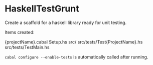 HaskellTestGrunt
================

Create a scaffold for a haskell library ready for unit testing.  

Items created:

{projectName}.cabal
Setup.hs
src/
src/tests/Test{ProjectName}.hs
src/tests/TestMain.hs

`cabal configure --enable-tests` is automatically called after running.